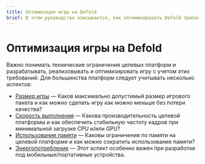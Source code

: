 ```yaml
---
title: Оптимизация игры на Defold
brief: В этом руководстве описывается, как оптимизировать Defold приложение по размеру и производительности.
---
```


# Оптимизация игры на Defold
Важно понимать технические ограничения целевых платформ и разрабатывать, реализовывать и оптимизировать игру с учетом этих требований. Для большинства платформ следует учитывать несколько аспектов:

* [Размер игры](/manuals/optimization-size) — Каков максимально допустимый размер игрового пакета и как можно сделать игру как можно меньше без потери качества?
* [Скорость выполнения](/manuals/optimization-speed) — Какова производительность целевой платформы и как обеспечить стабильную частоту кадров при минимальной загрузке CPU и/или GPU?
* [Использование памяти](/manuals/optimization-memory) — Каковы ограничения по памяти на целевой платформе и как можно сократить использование памяти?
* [Энергопотребление](/manuals/optimization-battery) — Этот аспект особенно важен при разработке под мобильные/портативные устройства.